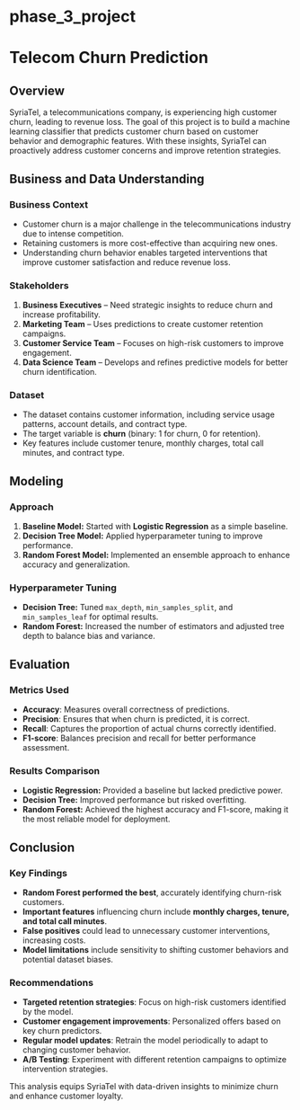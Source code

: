 # phase_3_project
# Telecom Churn Prediction

## Overview
SyriaTel, a telecommunications company, is experiencing high customer churn, leading to revenue loss. The goal of this project is to build a machine learning classifier that predicts customer churn based on customer behavior and demographic features. With these insights, SyriaTel can proactively address customer concerns and improve retention strategies.

## Business and Data Understanding

### Business Context
- Customer churn is a major challenge in the telecommunications industry due to intense competition.
- Retaining customers is more cost-effective than acquiring new ones.
- Understanding churn behavior enables targeted interventions that improve customer satisfaction and reduce revenue loss.

### Stakeholders
1. **Business Executives** – Need strategic insights to reduce churn and increase profitability.
2. **Marketing Team** – Uses predictions to create customer retention campaigns.
3. **Customer Service Team** – Focuses on high-risk customers to improve engagement.
4. **Data Science Team** – Develops and refines predictive models for better churn identification.

### Dataset
- The dataset contains customer information, including service usage patterns, account details, and contract type.
- The target variable is **churn** (binary: 1 for churn, 0 for retention).
- Key features include customer tenure, monthly charges, total call minutes, and contract type.

## Modeling
### Approach
1. **Baseline Model:** Started with **Logistic Regression** as a simple baseline.
2. **Decision Tree Model:** Applied hyperparameter tuning to improve performance.
3. **Random Forest Model:** Implemented an ensemble approach to enhance accuracy and generalization.

### Hyperparameter Tuning
- **Decision Tree:** Tuned `max_depth`, `min_samples_split`, and `min_samples_leaf` for optimal results.
- **Random Forest:** Increased the number of estimators and adjusted tree depth to balance bias and variance.

## Evaluation
### Metrics Used
- **Accuracy**: Measures overall correctness of predictions.
- **Precision**: Ensures that when churn is predicted, it is correct.
- **Recall**: Captures the proportion of actual churns correctly identified.
- **F1-score**: Balances precision and recall for better performance assessment.

### Results Comparison
- **Logistic Regression:** Provided a baseline but lacked predictive power.
- **Decision Tree:** Improved performance but risked overfitting.
- **Random Forest:** Achieved the highest accuracy and F1-score, making it the most reliable model for deployment.

## Conclusion
### Key Findings
- **Random Forest performed the best**, accurately identifying churn-risk customers.
- **Important features** influencing churn include **monthly charges, tenure, and total call minutes**.
- **False positives** could lead to unnecessary customer interventions, increasing costs.
- **Model limitations** include sensitivity to shifting customer behaviors and potential dataset biases.

### Recommendations
- **Targeted retention strategies**: Focus on high-risk customers identified by the model.
- **Customer engagement improvements**: Personalized offers based on key churn predictors.
- **Regular model updates**: Retrain the model periodically to adapt to changing customer behavior.
- **A/B Testing**: Experiment with different retention campaigns to optimize intervention strategies.

This analysis equips SyriaTel with data-driven insights to minimize churn and enhance customer loyalty.

